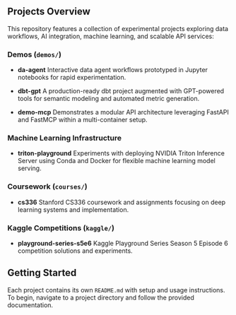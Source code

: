 ## Projects Overview

This repository features a collection of experimental projects exploring data workflows, AI integration, machine learning, and scalable API services:

### Demos (`demos/`)

- **da-agent**
  Interactive data agent workflows prototyped in Jupyter notebooks for rapid experimentation.

- **dbt-gpt**
  A production-ready dbt project augmented with GPT-powered tools for semantic modeling and automated metric generation.

- **demo-mcp**
  Demonstrates a modular API architecture leveraging FastAPI and FastMCP within a multi-container setup.

### Machine Learning Infrastructure

- **triton-playground**
  Experiments with deploying NVIDIA Triton Inference Server using Conda and Docker for flexible machine learning model serving.

### Coursework (`courses/`)

- **cs336**
  Stanford CS336 coursework and assignments focusing on deep learning systems and implementation.

### Kaggle Competitions (`kaggle/`)

- **playground-series-s5e6**
  Kaggle Playground Series Season 5 Episode 6 competition solutions and experiments.

## Getting Started

Each project contains its own `README.md` with setup and usage instructions.
To begin, navigate to a project directory and follow the provided documentation.
